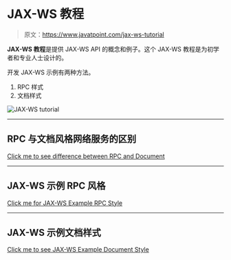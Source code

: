 # JAX-WS 教程

> 原文：<https://www.javatpoint.com/jax-ws-tutorial>

**JAX-WS 教程**是提供 JAX-WS API 的概念和例子。这个 JAX-WS 教程是为初学者和专业人士设计的。

开发 JAX-WS 示例有两种方法。

1.  RPC 样式
2.  文档样式

![JAX-WS tutorial](../img/0af382d5caca6c1125fc0108524b6977.png)

* * *

## RPC 与文档风格网络服务的区别

[Click me to see difference between RPC and Document](difference-between-rpc-and-document)

* * *

## JAX-WS 示例 RPC 风格

[Click me for JAX-WS Example RPC Style](jax-ws-example-rpc-style)

* * *

## JAX-WS 示例文档样式

[Click me to see JAX-WS Example Document Style](jax-ws-example-document-style)